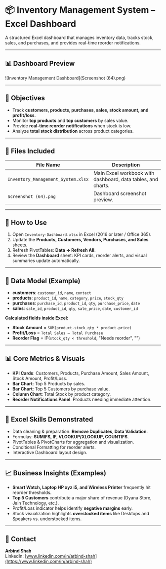 # 📦 Inventory Management System – Excel Dashboard

A structured Excel dashboard that manages inventory data, tracks stock, sales, and purchases, and provides real-time reorder notifications.

---

## 📊 Dashboard Preview
![Inventory Management Dashboard](Screenshot (64).png)

---

## 🎯 Objectives
- Track **customers, products, purchases, sales, stock amount, and profit/loss**.  
- Monitor **top products** and **top customers** by sales value.  
- Provide **real-time reorder notifications** when stock is low.  
- Analyze **total stock distribution** across product categories.  

---

## 📁 Files Included

| File Name | Description |
|-----------|-------------|
| `Inventory_Management_System.xlsx` | Main Excel workbook with dashboard, data tables, and charts. |
| `Screenshot (64).png` | Dashboard screenshot preview. |

---

## 🔧 How to Use
1. Open `Inventory-Dashboard.xlsx` in Excel (2016 or later / Office 365).  
2. Update the **Products, Customers, Vendors, Purchases, and Sales** sheets.  
3. Refresh PivotTables: **Data → Refresh All**.  
4. Review the **Dashboard** sheet: KPI cards, reorder alerts, and visual summaries update automatically.  

---

## 🧱 Data Model (Example)
- **customers**: `customer_id`, `name`, `contact`  
- **products**: `product_id`, `name`, `category`, `price`, `stock_qty`  
- **purchases**: `purchase_id`, `product_id`, `qty`, `purchase_price`, `date`  
- **sales**: `sale_id`, `product_id`, `qty`, `sale_price`, `date`, `customer_id`  

**Calculated fields inside Excel:**
- **Stock Amount** = `SUM(product.stock_qty * product.price)`  
- **Profit/Loss** = `Total Sales – Total Purchase`  
- **Reorder Flag** = IF(`stock_qty < threshold`, "Needs reorder", "")  

---

## 📊 Core Metrics & Visuals
- **KPI Cards**: Customers, Products, Purchase Amount, Sales Amount, Stock Amount, Profit/Loss.  
- **Bar Chart**: Top 5 Products by sales.  
- **Bar Chart**: Top 5 Customers by purchase value.  
- **Column Chart**: Total Stock by product category.  
- **Reorder Notifications Panel**: Products needing immediate attention.  

---

## 🧠 Excel Skills Demonstrated
- Data cleaning & preparation: **Remove Duplicates, Data Validation**.  
- Formulas: **SUMIFS, IF, VLOOKUP/XLOOKUP, COUNTIFS**.  
- PivotTables & PivotCharts for aggregation and visualization.  
- Conditional Formatting for reorder alerts.  
- Interactive Dashboard layout design.  

---

## 📈 Business Insights (Examples)
- **Smart Watch, Laptop HP xyz i5, and Wireless Printer** frequently hit reorder thresholds.  
- **Top 5 Customers** contribute a major share of revenue (Dyana Store, Jain Technology, etc.).  
- Profit/Loss indicator helps identify **negative margins** early.  
- Stock visualization highlights **overstocked items** like Desktops and Speakers vs. understocked items.  

---

## 🙋 Contact
**Arbind Shah**  
LinkedIn: [www.linkedin.com/in/arbind-shah](https://www.linkedin.com/in/arbind-shah)
